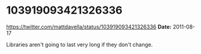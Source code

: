 # 103919093421326336
https://twitter.com/mattdavella/status/103919093421326336
**Date:** 2011-08-17

Libraries aren't going to last very long if they don't change.
